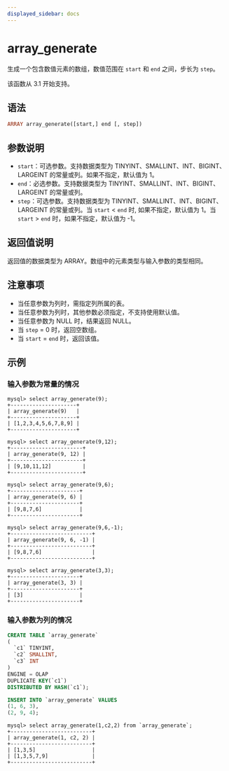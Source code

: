 ```yaml
---
displayed_sidebar: docs
---
```


# array_generate



生成一个包含数值元素的数组，数值范围在 `start` 和 `end` 之间，步长为 `step`。

该函数从 3.1 开始支持。

## 语法

```Haskell
ARRAY array_generate([start,] end [, step])
```

## 参数说明

- `start`：可选参数。支持数据类型为 TINYINT、SMALLINT、INT、BIGINT、LARGEINT 的常量或列。如果不指定，默认值为 1。
- `end`：必选参数。支持数据类型为 TINYINT、SMALLINT、INT、BIGINT、LARGEINT 的常量或列。
- `step`：可选参数。支持数据类型为 TINYINT、SMALLINT、INT、BIGINT、LARGEINT 的常量或列。当 `start` < `end` 时, 如果不指定，默认值为 1。当 `start` > `end` 时，如果不指定，默认值为 -1。

## 返回值说明

返回值的数据类型为 ARRAY。数组中的元素类型与输入参数的类型相同。

## 注意事项

- 当任意参数为列时，需指定列所属的表。
- 当任意参数为列时，其他参数必须指定，不支持使用默认值。
- 当任意参数为 NULL 时，结果返回 NULL。
- 当 `step` = 0 时，返回空数组。
- 当 `start` = `end` 时，返回该值。

## 示例

### 输入参数为常量的情况

```Plain Text
mysql> select array_generate(9);
+---------------------+
| array_generate(9)   |
+---------------------+
| [1,2,3,4,5,6,7,8,9] |
+---------------------+

mysql> select array_generate(9,12);
+-----------------------+
| array_generate(9, 12) |
+-----------------------+
| [9,10,11,12]          |
+-----------------------+

mysql> select array_generate(9,6);
+----------------------+
| array_generate(9, 6) |
+----------------------+
| [9,8,7,6]            |
+----------------------+

mysql> select array_generate(9,6,-1);
+--------------------------+
| array_generate(9, 6, -1) |
+--------------------------+
| [9,8,7,6]                |
+--------------------------+

mysql> select array_generate(3,3);
+----------------------+
| array_generate(3, 3) |
+----------------------+
| [3]                  |
+----------------------+
```

### 输入参数为列的情况

```sql
CREATE TABLE `array_generate`
(
  `c1` TINYINT,
  `c2` SMALLINT,
  `c3` INT
)
ENGINE = OLAP
DUPLICATE KEY(`c1`)
DISTRIBUTED BY HASH(`c1`);

INSERT INTO `array_generate` VALUES
(1, 6, 3),
(2, 9, 4);
```

```Plain Text
mysql> select array_generate(1,c2,2) from `array_generate`;
+--------------------------+
| array_generate(1, c2, 2) |
+--------------------------+
| [1,3,5]                  |
| [1,3,5,7,9]              |
+--------------------------+
```